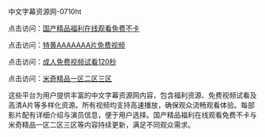 中文字幕资源网-0710ht

点击访问：<a href="https://heiliaoll4qsx.pages.dev">国产精品福利在线观看免费不卡</a>

点击访问：<a href="https://heiliaoe8ajia.pages.dev">特黄AAAAAAA片免费视频</a>

点击访问：<a href="https://heiliaozj3tjd.pages.dev">成人免费视频试看120秒</a>

点击访问：<a href="https://heiliaoga6s9v.pages.dev">米奇精品一区二区三区</a>

这些平台为用户提供丰富的中文字幕资源网内容，包含福利资源、免费视频试看及高清A片等多样化资源。所有视频均支持高速播放，确保观众流畅观看体验。每部影片配有详细介绍与演员信息，便于用户选择。国产精品福利在线观看免费不卡与米奇精品一区二区三区等内容持续更新，满足不同观众需求。

<span style="display:none;">[Canonical link](https://github.com/thoi20250710/thoi11)</span>
